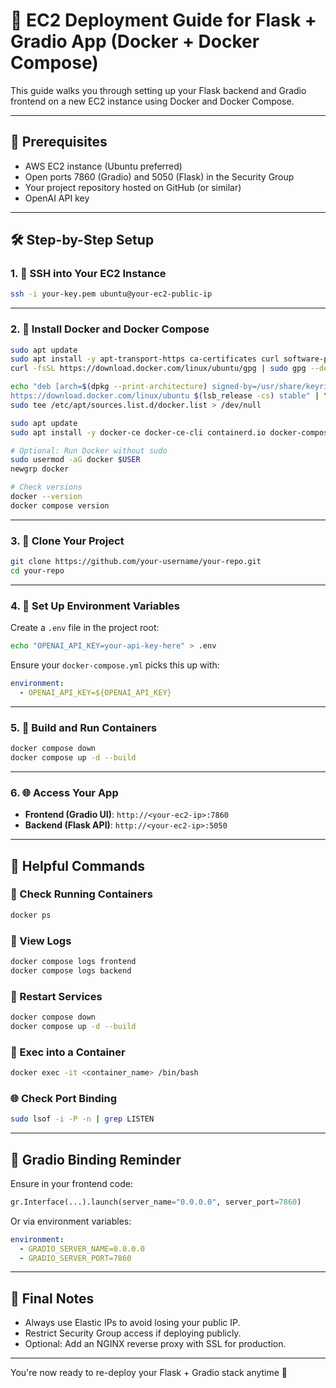 # 🚀 EC2 Deployment Guide for Flask + Gradio App (Docker + Docker Compose)

This guide walks you through setting up your Flask backend and Gradio frontend on a new EC2 instance using Docker and Docker Compose.

---

## 🧱 Prerequisites

- AWS EC2 instance (Ubuntu preferred)
- Open ports 7860 (Gradio) and 5050 (Flask) in the Security Group
- Your project repository hosted on GitHub (or similar)
- OpenAI API key

---

## 🛠️ Step-by-Step Setup

### 1. 🚀 SSH into Your EC2 Instance

```bash
ssh -i your-key.pem ubuntu@your-ec2-public-ip
```

---

### 2. 🐳 Install Docker and Docker Compose

```bash
sudo apt update
sudo apt install -y apt-transport-https ca-certificates curl software-properties-common git
curl -fsSL https://download.docker.com/linux/ubuntu/gpg | sudo gpg --dearmor -o /usr/share/keyrings/docker-archive-keyring.gpg

echo "deb [arch=$(dpkg --print-architecture) signed-by=/usr/share/keyrings/docker-archive-keyring.gpg] \
https://download.docker.com/linux/ubuntu $(lsb_release -cs) stable" | \
sudo tee /etc/apt/sources.list.d/docker.list > /dev/null

sudo apt update
sudo apt install -y docker-ce docker-ce-cli containerd.io docker-compose-plugin

# Optional: Run Docker without sudo
sudo usermod -aG docker $USER
newgrp docker

# Check versions
docker --version
docker compose version
```

---

### 3. 📁 Clone Your Project

```bash
git clone https://github.com/your-username/your-repo.git
cd your-repo
```

---

### 4. 🔐 Set Up Environment Variables

Create a `.env` file in the project root:

```bash
echo "OPENAI_API_KEY=your-api-key-here" > .env
```

Ensure your `docker-compose.yml` picks this up with:

```yaml
environment:
  - OPENAI_API_KEY=${OPENAI_API_KEY}
```

---

### 5. 🧱 Build and Run Containers

```bash
docker compose down
docker compose up -d --build
```

---

### 6. 🌐 Access Your App

- **Frontend (Gradio UI)**: `http://<your-ec2-ip>:7860`
- **Backend (Flask API)**: `http://<your-ec2-ip>:5050`

---

## 🧰 Helpful Commands

### 🔎 Check Running Containers

```bash
docker ps
```

### 🧾 View Logs

```bash
docker compose logs frontend
docker compose logs backend
```

### 🔁 Restart Services

```bash
docker compose down
docker compose up -d --build
```

### 🐚 Exec into a Container

```bash
docker exec -it <container_name> /bin/bash
```

### 🌐 Check Port Binding

```bash
sudo lsof -i -P -n | grep LISTEN
```

---

## 🧪 Gradio Binding Reminder

Ensure in your frontend code:

```python
gr.Interface(...).launch(server_name="0.0.0.0", server_port=7860)
```

Or via environment variables:

```yaml
environment:
  - GRADIO_SERVER_NAME=0.0.0.0
  - GRADIO_SERVER_PORT=7860
```

---

## 🔐 Final Notes

- Always use Elastic IPs to avoid losing your public IP.
- Restrict Security Group access if deploying publicly.
- Optional: Add an NGINX reverse proxy with SSL for production.

---

You're now ready to re-deploy your Flask + Gradio stack anytime 🚀

